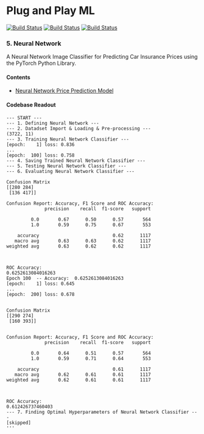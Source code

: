 # Plug and Play ML

[![Build Status](https://img.shields.io/badge/python-3-blue)](https://github.com/louisheery/plug-and-play-ML)
[![Build Status](https://img.shields.io/badge/build-v1.1-brightgreen)](https://github.com/louisheery/plug-and-play-ML)
[![Build Status](https://img.shields.io/badge/build_status-published-brightgreen)](https://github.com/louisheery/plug-and-play-ML)

### 5. Neural Network
A Neural Network Image Classifier for Predicting Car Insurance Prices using the PyTorch Python Library.

#### Contents
- [Neural Network Price Prediction Model](insurance-price-prediction-ml.py)

#### Codebase Readout
```
--- START ---
--- 1. Defining Neural Network ---
--- 2. Datadset Import & Loading & Pre-processing ---
(3722, 11)
--- 3. Training Neural Network Classifier ---
[epoch:    1] loss: 0.836
...
[epoch:  100] loss: 0.758
--- 4. Saving Trained Neural Network Classifier ---
--- 5. Testing Neural Network Classifier ---
--- 6. Evaluating Neural Network Classifier ---

Confusion Matrix
[[280 284]
 [136 417]]

Confusion Report: Accuracy, F1 Score and ROC Accuracy:
              precision    recall  f1-score   support

         0.0       0.67      0.50      0.57       564
         1.0       0.59      0.75      0.67       553

    accuracy                           0.62      1117
   macro avg       0.63      0.63      0.62      1117
weighted avg       0.63      0.62      0.62      1117



ROC Accuracy:
0.6252613084016263
Epoch 100  -- Accuracy:  0.6252613084016263
[epoch:    1] loss: 0.645
...
[epoch:  200] loss: 0.678


Confusion Matrix
[[290 274]
 [160 393]]


Confusion Report: Accuracy, F1 Score and ROC Accuracy:
              precision    recall  f1-score   support

         0.0       0.64      0.51      0.57       564
         1.0       0.59      0.71      0.64       553

    accuracy                           0.61      1117
   macro avg       0.62      0.61      0.61      1117
weighted avg       0.62      0.61      0.61      1117



ROC Accuracy:
0.612426737460403
--- 7. Finding Optimal Hyperparameters of Neural Network Classifier ---
[skipped]
'''
